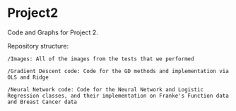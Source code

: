 # Project2

Code and Graphs for Project 2.

Repository structure:

    /Images: All of the images from the tests that we performed
    
    /Gradient Descent code: Code for the GD methods and implementation via OLS and Ridge
    
    /Neural Network code: Code for the Neural Network and Logistic Regression classes, and their implementation on Franke's Function data and Breast Cancer data
